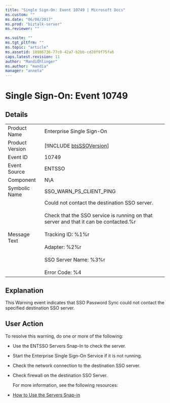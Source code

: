 ```yaml
---
title: "Single Sign-On: Event 10749 | Microsoft Docs"
ms.custom: ""
ms.date: "06/08/2017"
ms.prod: "biztalk-server"
ms.reviewer: ""

ms.suite: ""
ms.tgt_pltfrm: ""
ms.topic: "article"
ms.assetid: 10986736-77c0-42a7-b2bb-cd20f9f75fa6
caps.latest.revision: 11
author: "MandiOhlinger"
ms.author: "mandia"
manager: "anneta"
---
```

# Single Sign-On: Event 10749
## Details  

|                 |                                                                                                                                                                                                                                                                     |
|-----------------|---------------------------------------------------------------------------------------------------------------------------------------------------------------------------------------------------------------------------------------------------------------------|
|  Product Name   |                                                                                                                      Enterprise Single Sign-On                                                                                                                      |
| Product Version |                                                                                                     [!INCLUDE [btsSSOVersion](../includes/btsssoversion-md.md)]                                                                                                     |
|    Event ID     |                                                                                                                                10749                                                                                                                                |
|  Event Source   |                                                                                                                               ENTSSO                                                                                                                                |
|    Component    |                                                                                                                                 N\A                                                                                                                                 |
|  Symbolic Name  |                                                                                                                       SSO_WARN_PS_CLIENT_PING                                                                                                                       |
|  Message Text   | Could not contact the destination SSO server.<br /><br /> Check that the SSO service is running on that server and that it can be contacted.%r<br /><br /> Tracking ID: %1%r<br /><br /> Adapter: %2%r<br /><br /> SSO Server Name: %3%r<br /><br /> Error Code: %4 |

## Explanation  
 This Warning event indicates that SSO Password Sync could not contact the specified destination SSO server.  

## User Action  
 To resolve this warning, do one or more of the following:  

- Use the ENTSSO Servers Snap-In to check the server.  

- Start the Enterprise Single Sign-On Service if it is not running.  

- Check the network connection to the destination SSO server.  

- Check firewall on the destination SSO Server.  

  For more information, see the following resources:  

- [How to Use the Servers Snap-in](../core/how-to-use-the-servers-snap-in.md)
